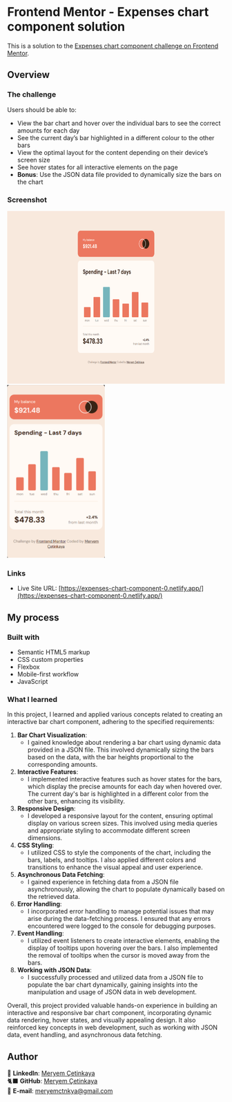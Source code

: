 # Frontend Mentor - Expenses chart component solution

This is a solution to the [Expenses chart component challenge on Frontend Mentor](https://www.frontendmentor.io/challenges/expenses-chart-component-e7yJBUdjwt).

## Overview

### The challenge

Users should be able to:

- View the bar chart and hover over the individual bars to see the correct amounts for each day
- See the current day’s bar highlighted in a different colour to the other bars
- View the optimal layout for the content depending on their device’s screen size
- See hover states for all interactive elements on the page
- **Bonus**: Use the JSON data file provided to dynamically size the bars on the chart

### Screenshot

<div class="image-container">
  <img src="./images/screenshot.png" alt="Expenses chart component desktop" height= "400">
  <img src="./images/screenshot-mobile.png" alt="Expenses chart component mobile" height= "400" >
</div>

### Links

- Live Site URL: [https://expenses-chart-component-0.netlify.app/](https://expenses-chart-component-0.netlify.app/)

## My process

### Built with

- Semantic HTML5 markup
- CSS custom properties
- Flexbox
- Mobile-first workflow
- JavaScript

### What I learned

In this project, I learned and applied various concepts related to creating an interactive bar chart component, adhering to the specified requirements:

1. **Bar Chart Visualization**:
   - I gained knowledge about rendering a bar chart using dynamic data provided in a JSON file. This involved dynamically sizing the bars based on the data, with the bar heights proportional to the corresponding amounts.
2. **Interactive Features**:
   - I implemented interactive features such as hover states for the bars, which display the precise amounts for each day when hovered over. The current day's bar is highlighted in a different color from the other bars, enhancing its visibility.
3. **Responsive Design**:
   - I developed a responsive layout for the content, ensuring optimal display on various screen sizes. This involved using media queries and appropriate styling to accommodate different screen dimensions.
4. **CSS Styling**:
   - I utilized CSS to style the components of the chart, including the bars, labels, and tooltips. I also applied different colors and transitions to enhance the visual appeal and user experience.
5. **Asynchronous Data Fetching**:
   - I gained experience in fetching data from a JSON file asynchronously, allowing the chart to populate dynamically based on the retrieved data.
6. **Error Handling**:
   - I incorporated error handling to manage potential issues that may arise during the data-fetching process. I ensured that any errors encountered were logged to the console for debugging purposes.
7. **Event Handling**:
   - I utilized event listeners to create interactive elements, enabling the display of tooltips upon hovering over the bars. I also implemented the removal of tooltips when the cursor is moved away from the bars.
8. **Working with JSON Data**:
   - I successfully processed and utilized data from a JSON file to populate the bar chart dynamically, gaining insights into the manipulation and usage of JSON data in web development.

Overall, this project provided valuable hands-on experience in building an interactive and responsive bar chart component, incorporating dynamic data rendering, hover states, and visually appealing design. It also reinforced key concepts in web development, such as working with JSON data, event handling, and asynchronous data fetching.

## Author

💼 **LinkedIn**: <a title="Meryem Çetinkaya | LinkedIn" href="https://www.linkedin.com/in/meryem-cetinkaya/" target="_blank">Meryem Çetinkaya</a><br/>
🐈‍⬛ **GitHub**: <a title="Meryem Çetinkaya | GitHub" href="https://github.com/meryemctnky" target="_blank">Meryem Çetinkaya</a><br/>
📩 **E-mail**: <a title="meryemctnkya@gmail.com" href="mailto:meryemctnkya@gmail.com" target="_blank">meryemctnkya@gmail.com</a><br/><br/>
